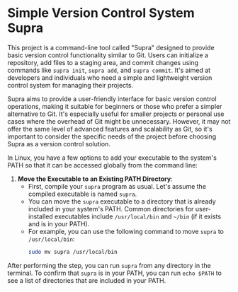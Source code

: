
# Simple Version Control System Supra

This project is a command-line tool called "Supra" designed to provide basic version control functionality similar to Git. Users can initialize a repository, add files to a staging area, and commit changes using commands like `supra init`, `supra add`, and `supra commit`. It's aimed at developers and individuals who need a simple and lightweight version control system for managing their projects.

Supra aims to provide a user-friendly interface for basic version control operations, making it suitable for beginners or those who prefer a simpler alternative to Git. It's especially useful for smaller projects or personal use cases where the overhead of Git might be unnecessary. However, it may not offer the same level of advanced features and scalability as Git, so it's important to consider the specific needs of the project before choosing Supra as a version control solution.

In Linux, you have a few options to add your executable to the system's PATH so that it can be accessed globally from the command line:

1. **Move the Executable to an Existing PATH Directory**:
    - First, compile your `supra` program as usual. Let's assume the compiled executable is named `supra`.
    - You can move the `supra` executable to a directory that is already included in your system's PATH. Common directories for user-installed executables include `/usr/local/bin` and `~/bin` (if it exists and is in your PATH).
    - For example, you can use the following command to move `supra` to `/usr/local/bin`:
        ```bash
        sudo mv supra /usr/local/bin
        ```


After performing the step, you can run `supra` from any directory in the terminal. To confirm that `supra` is in your PATH, you can run `echo $PATH` to see a list of directories that are included in your PATH.

